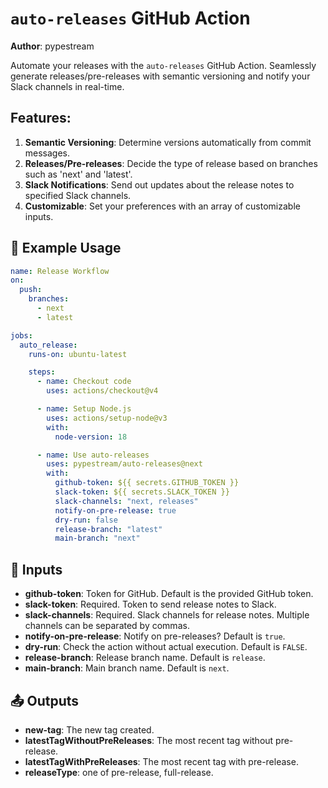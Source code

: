 # `auto-releases` GitHub Action

**Author**: pypestream

Automate your releases with the `auto-releases` GitHub Action. Seamlessly generate releases/pre-releases with semantic versioning and notify your Slack channels in real-time.

## Features:

1. **Semantic Versioning**: Determine versions automatically from commit messages.
2. **Releases/Pre-releases**: Decide the type of release based on branches such as 'next' and 'latest'.
3. **Slack Notifications**: Send out updates about the release notes to specified Slack channels.
4. **Customizable**: Set your preferences with an array of customizable inputs.

## 🚀 Example Usage

```yaml
name: Release Workflow
on:
  push:
    branches:
      - next
      - latest

jobs:
  auto_release:
    runs-on: ubuntu-latest

    steps:
      - name: Checkout code
        uses: actions/checkout@v4

      - name: Setup Node.js
        uses: actions/setup-node@v3
        with:
          node-version: 18

      - name: Use auto-releases
        uses: pypestream/auto-releases@next
        with:
          github-token: ${{ secrets.GITHUB_TOKEN }}
          slack-token: ${{ secrets.SLACK_TOKEN }}
          slack-channels: "next, releases"
          notify-on-pre-release: true
          dry-run: false
          release-branch: "latest"
          main-branch: "next"
```

## 🔧 Inputs

- **github-token**: Token for GitHub. Default is the provided GitHub token.
- **slack-token**: Required. Token to send release notes to Slack.
- **slack-channels**: Required. Slack channels for release notes. Multiple channels can be separated by commas.
- **notify-on-pre-release**: Notify on pre-releases? Default is `true`.
- **dry-run**: Check the action without actual execution. Default is `FALSE`.
- **release-branch**: Release branch name. Default is `release`.
- **main-branch**: Main branch name. Default is `next`.

## 📤 Outputs

- **new-tag**: The new tag created.
- **latestTagWithoutPreReleases**: The most recent tag without pre-release.
- **latestTagWithPreReleases**: The most recent tag with pre-release.
- **releaseType**: one of pre-release, full-release.
